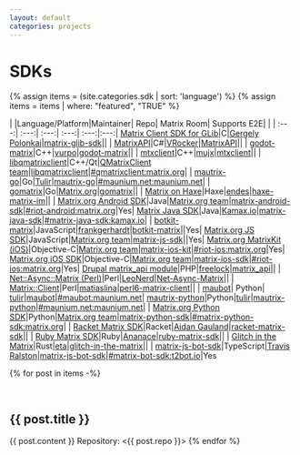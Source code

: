 ```yaml
---
layout: default
categories: projects
---
```


<style>
table {
    width: 100%
}
h2 {
    padding-top: 30px;
}
h3 {
    padding-top: 15px;
}
</style>

# SDKs

{% assign items = (site.categories.sdk | sort: 'language') %}
{% assign items = items | where: "featured", "TRUE"  %}

|                  |Language/Platform|Maintainer|    Repo|          Matrix Room|      Supports E2E|
|                  |            :---:|     :---:|   :---:|                :---:|             :---:|:---:|
[Matrix Client SDK for GLib](#matrix-client-sdk-for-glib)|C|[Gergely Polonkai](https://github.com/gergelypolonkai/)|[matrix-glib-sdk](https://github.com/gergelypolonkai/matrix-glib-sdk)|| |
[MatrixAPI](#matrixapi)|C#|[VRocker](https://github.com/VRocker/)|[MatrixAPI](https://github.com/VRocker/MatrixAPI)|| |
[godot-matrix](#godot-matrix)|C++|[vurpo](https://gitlab.com/vurpo/)|[godot-matrix](https://gitlab.com/vurpo/godot-matrix)|| |
[mtxclient](#mtxclient)|C++|[mujx](https://github.com/mujx/)|[mtxclient](https://github.com/mujx/mtxclient)|| |
[libqmatrixclient](#libqmatrixclient)|C++/Qt|[QMatrixClient team](https://github.com/QMatrixClient/)|[libqmatrixclient](https://github.com/QMatrixClient/libqmatrixclient)|[#qmatrixclient:matrix.org](https://matrix.to/#/#qmatrixclient:matrix.org)| |
[mautrix-go](#mautrix-go)|Go|[Tulir](https://github.com/tulir/)|[mautrix-go](https://github.com/tulir/mautrix-go)|[#maunium.net:maunium.net](https://matrix.to/#/#maunium.net:maunium.net)| |
[gomatrix](#gomatrix)|Go|[Matrix.org](https://matrix.org/)|[gomatrix](https://github.com/matrix-org/gomatrix)|| |
[Matrix on Haxe](#matrix-on-haxe)|Haxe|[endes](https://notabug.org/Tamaimo/)|[haxe-matrix-im](https://notabug.org/Tamaimo/haxe-matrix-im)|| |
[Matrix.org Android SDK](#matrixorg-android-sdk)|Java|[Matrix.org team](https://matrix.org/)|[matrix-android-sdk](https://github.com/matrix-org/matrix-android-sdk)|[#riot-android:matrix.org](https://matrix.to/#/#riot-android:matrix.org)|Yes|
[Matrix Java SDK](#matrix-java-sdk)|Java|[Kamax.io](https://kamax.io/)|[matrix-java-sdk](https://github.com/kamax-io/matrix-java-sdk)|[#matrix-java-sdk:kamax.io](https://matrix.to/#/#matrix-java-sdk:kamax.io)| |
[botkit-matrix](#botkit-matrix)|JavaScript|[frankgerhardt](https://github.com/frankgerhardt/)|[botkit-matrix](https://github.com/frankgerhardt/botkit-matrix)||Yes|
[Matrix.org JS SDK](#matrixorg-js-sdk)|JavaScript|[Matrix.org team](https://matrix.org/)|[matrix-js-sdk](https://github.com/matrix-org/matrix-js-sdk)||Yes|
[Matrix.org MatrixKit (iOS)](#matrixorg-matrixkit-ios)|Objective-C|[Matrix.org team](https://matrix.org/)|[matrix-ios-kit](https://github.com/matrix-org/matrix-ios-kit)|[#riot-ios:matrix.org](https://matrix.to/#/#riot-ios:matrix.org)|Yes|
[Matrix.org iOS SDK](#matrixorg-ios-sdk)|Objective-C|[Matrix.org team](https://matrix.org/)|[matrix-ios-sdk](https://github.com/matrix-org/matrix-ios-sdk)|[#riot-ios:matrix.org](https://matrix.to/#/#riot-ios:matrix.org)|Yes|
[Drupal matrix\_api module](#drupal-matrix_api-module)|PHP|[freelock](http://www.freelock.com)|[matrix\_api](https://cgit.drupalcode.org/matrix_api)|| |
[Net::Async::Matrix (Perl)](#netasyncmatrix-perl)|Perl|[LeoNerd](https://github.com/leonerd/)|[Net-Async-Matrix](https://metacpan.org/release/Net-Async-Matrix)|| |
[Matrix::Client](#matrixclient)|Perl|[matiaslina](https://github.com/matiaslina/)|[perl6-matrix-client](https://github.com/matiaslina/perl6-matrix-client)|| |
  [maubot](#maubot)|           Python|   [tulir]|[maubot]|[#maubot:maunium.net]|
[mautrix-python](#mautrix-python)|Python|[tulir]|[mautrix-python](https://github.com/tulir/mautrix-python)|[#maunium.net:maunium.net](https://matrix.to/#/#maunium.net:maunium.net)| |
[Matrix.org Python SDK](#matrixorg-python-sdk)|Python|[Matrix.org team](https://matrix.org/)|[matrix-python-sdk](https://github.com/matrix-org/matrix-python-sdk)|[#matrix-python-sdk:matrix.org](https://matrix.to/#/#matrix-python-sdk:matrix.org)| |
[Racket Matrix SDK](#racket-matrix-sdk)|Racket|[Aidan Gauland](https://gitlab.com/aidalgol/)|[racket-matrix-sdk](https://gitlab.com/aidalgol/racket-matrix-sdk/)|| |
[Ruby Matrix SDK](#ruby-matrix-sdk)|Ruby|[Ananace](https://github.com/ananace/)|[ruby-matrix-sdk](https://github.com/ananace/ruby-matrix-sdk)|| |
[Glitch in the Matrix](#glitch-in-the-matrix)|Rust|[eta](https://github.com/eeeeeta/)|[glitch-in-the-matrix](https://github.com/eeeeeta/glitch-in-the-matrix)|| |
[matrix-js-bot-sdk](#matrix-js-bot-sdk)|TypeScript|[Travis Ralston](https://github.com/turt2live/)|[matrix-js-bot-sdk](https://github.com/turt2live/matrix-js-bot-sdk)|[#matrix-bot-sdk:t2bot.io](https://matrix.to/#/#matrix-bot-sdk:t2bot.io)|Yes

{% for post in items -%}
## {{ post.title }}

{{ post.content }}
Repository: <{{ post.repo }}>
{% endfor %}

[Aidan Gauland]: https://gitlab.com/aidalgol/
[Ananace]: https://github.com/ananace/
[endes]: https://notabug.org/Tamaimo/
[eta]: https://github.com/eeeeeta/
[frankgerhardt]: https://github.com/frankgerhardt/
[freelock]: http://www.freelock.com
[Gergely Polonkai]: https://github.com/gergelypolonkai/
[Kamax.io]: https://kamax.io/
[LeoNerd]: https://github.com/leonerd/
[matiaslina]: https://github.com/matiaslina/
[Matrix.org team]: https://matrix.org/
[Matrix.org]: https://matrix.org/
[mujx]: https://github.com/mujx/
[QMatrixClient team]: https://github.com/QMatrixClient/
[Travis Ralston]: https://github.com/turt2live/
[tulir]: https://github.com/tulir/
[VRocker]: https://github.com/VRocker/
[vurpo]: https://gitlab.com/vurpo/
[maubot]: https://github.com/maubot/maubot
[#maubot:maunium.net]: https://matrix.to/#/#maubot:maunium.net
